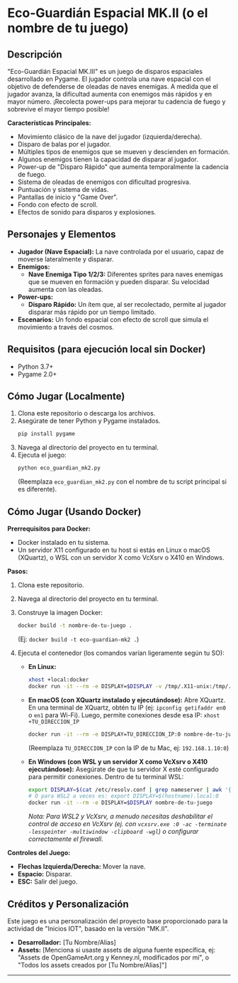 # Eco-Guardián Espacial MK.II (o el nombre de tu juego)

## Descripción
"Eco-Guardián Espacial MK.III" es un juego de disparos espaciales desarrollado en Pygame. El jugador controla una nave espacial con el objetivo de defenderse de oleadas de naves enemigas. A medida que el jugador avanza, la dificultad aumenta con enemigos más rápidos y en mayor número. ¡Recolecta power-ups para mejorar tu cadencia de fuego y sobrevive el mayor tiempo posible!

**Características Principales:**
*   Movimiento clásico de la nave del jugador (izquierda/derecha).
*   Disparo de balas por el jugador.
*   Múltiples tipos de enemigos que se mueven y descienden en formación.
*   Algunos enemigos tienen la capacidad de disparar al jugador.
*   Power-up de "Disparo Rápido" que aumenta temporalmente la cadencia de fuego.
*   Sistema de oleadas de enemigos con dificultad progresiva.
*   Puntuación y sistema de vidas.
*   Pantallas de inicio y "Game Over".
*   Fondo con efecto de scroll.
*   Efectos de sonido para disparos y explosiones.

## Personajes y Elementos

*   **Jugador (Nave Espacial):** La nave controlada por el usuario, capaz de moverse lateralmente y disparar.
*   **Enemigos:**
    *   **Nave Enemiga Tipo 1/2/3:** Diferentes sprites para naves enemigas que se mueven en formación y pueden disparar. Su velocidad aumenta con las oleadas.
*   **Power-ups:**
    *   **Disparo Rápido:** Un ítem que, al ser recolectado, permite al jugador disparar más rápido por un tiempo limitado.
*   **Escenarios:** Un fondo espacial con efecto de scroll que simula el movimiento a través del cosmos.

## Requisitos (para ejecución local sin Docker)
*   Python 3.7+
*   Pygame 2.0+

## Cómo Jugar (Localmente)
1.  Clona este repositorio o descarga los archivos.
2.  Asegúrate de tener Python y Pygame instalados.
    ```bash
    pip install pygame
    ```
3.  Navega al directorio del proyecto en tu terminal.
4.  Ejecuta el juego:
    ```bash
    python eco_guardian_mk2.py
    ```
    (Reemplaza `eco_guardian_mk2.py` con el nombre de tu script principal si es diferente).

## Cómo Jugar (Usando Docker)

**Prerrequisitos para Docker:**
*   Docker instalado en tu sistema.
*   Un servidor X11 configurado en tu host si estás en Linux o macOS (XQuartz), o WSL con un servidor X como VcXsrv o X410 en Windows.

**Pasos:**
1.  Clona este repositorio.
2.  Navega al directorio del proyecto en tu terminal.
3.  Construye la imagen Docker:
    ```bash
    docker build -t nombre-de-tu-juego .
    ```
    (Ej: `docker build -t eco-guardian-mk2 .`)

4.  Ejecuta el contenedor (los comandos varían ligeramente según tu SO):

    *   **En Linux:**
        ```bash
        xhost +local:docker
        docker run -it --rm -e DISPLAY=$DISPLAY -v /tmp/.X11-unix:/tmp/.X11-unix nombre-de-tu-juego
        ```

    *   **En macOS (con XQuartz instalado y ejecutándose):**
        Abre XQuartz. En una terminal de XQuartz, obtén tu IP (ej: `ipconfig getifaddr en0` o `en1` para Wi-Fi).
        Luego, permite conexiones desde esa IP: `xhost +TU_DIRECCION_IP`
        ```bash
        docker run -it --rm -e DISPLAY=TU_DIRECCION_IP:0 nombre-de-tu-juego
        ```
        (Reemplaza `TU_DIRECCION_IP` con la IP de tu Mac, ej: `192.168.1.10:0`)

    *   **En Windows (con WSL y un servidor X como VcXsrv o X410 ejecutándose):**
        Asegúrate de que tu servidor X esté configurado para permitir conexiones.
        Dentro de tu terminal WSL:
        ```bash
        export DISPLAY=$(cat /etc/resolv.conf | grep nameserver | awk '{print $2}'):0.0 
        # O para WSL2 a veces es: export DISPLAY=$(hostname).local:0
        docker run -it --rm -e DISPLAY=$DISPLAY nombre-de-tu-juego
        ```
        *Nota: Para WSL2 y VcXsrv, a menudo necesitas deshabilitar el control de acceso en VcXsrv (ej. con `vcxsrv.exe :0 -ac -terminate -lesspointer -multiwindow -clipboard -wgl`) o configurar correctamente el firewall.*

**Controles del Juego:**
*   **Flechas Izquierda/Derecha:** Mover la nave.
*   **Espacio:** Disparar.
*   **ESC:** Salir del juego.

## Créditos y Personalización
Este juego es una personalización del proyecto base proporcionado para la actividad de "Inicios IOT", basado en la versión "MK.II".
*   **Desarrollador:** [Tu Nombre/Alias]
*   **Assets:** [Menciona si usaste assets de alguna fuente específica, ej: "Assets de OpenGameArt.org y Kenney.nl, modificados por mí", o "Todos los assets creados por [Tu Nombre/Alias]"]

---
